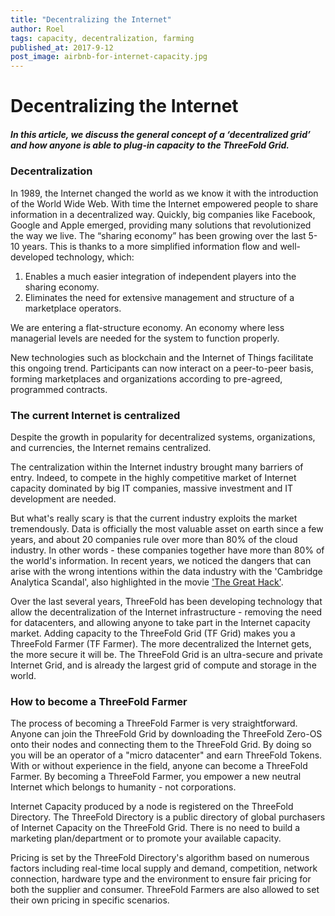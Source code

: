 ```yaml
---
title: "Decentralizing the Internet"
author: Roel
tags: capacity, decentralization, farming
published_at: 2017-9-12
post_image: airbnb-for-internet-capacity.jpg
---
```


# Decentralizing the Internet

##### In this article, we discuss the general concept of a ‘decentralized grid’ and how anyone is able to plug-in capacity to the ThreeFold Grid.

### Decentralization

In 1989, the Internet changed the world as we know it with the introduction of the World Wide Web. With time the Internet empowered people to share information in a decentralized way. Quickly, big companies like Facebook, Google and Apple emerged, providing many solutions that revolutionized the way we live. The “sharing economy” has been growing over the last 5-10 years. This is thanks to a more simplified information flow and well-developed technology, which: 

1. Enables a much easier integration of independent players into the sharing economy.
2. Eliminates the need for extensive management and structure of a marketplace operators.

We are entering a flat-structure economy. An economy where less managerial levels are needed for the system to function properly.

New technologies such as blockchain and the Internet of Things facilitate this ongoing trend. Participants can now interact on a peer-to-peer basis, forming marketplaces and organizations according to pre-agreed, programmed contracts.

### The current Internet is centralized

Despite the growth in popularity for decentralized systems, organizations, and currencies, the Internet remains centralized.

The centralization within the Internet industry brought many barriers of entry. Indeed, to compete in the highly competitive market of Internet capacity dominated by big IT companies, massive investment and IT development are needed.

But what's really scary is that the current industry exploits the market tremendously. Data is officially the most valuable asset on earth since a few years, and about 20 companies rule over more than 80% of the cloud industry. In other words - these companies together have more than 80% of the world's information. In recent years, we noticed the dangers that can arise with the wrong intentions within the data industry with the 'Cambridge Analytica Scandal', also highlighted in the movie ['The Great Hack'](https://www.youtube.com/watch?v=iX8GxLP1FHo).

Over the last several years, ThreeFold has been developing technology that allow the decentralization of the Internet infrastructure - removing the need for datacenters, and allowing anyone to take part in the Internet capacity market. Adding capacity to the ThreeFold Grid (TF Grid) makes you a ThreeFold Farmer (TF Farmer). The more decentralized the Internet gets, the more secure it will be. The ThreeFold Grid is an ultra-secure and private Internet Grid, and is already the largest grid of compute and storage in the world.

### How to become a ThreeFold Farmer

The process of becoming a ThreeFold Farmer is very straightforward. Anyone can join the ThreeFold Grid by downloading the ThreeFold Zero-OS onto their nodes and connecting them to the ThreeFold Grid. By doing so you will be an operator of a "micro datacenter" and earn ThreeFold Tokens. With or without experience in the field, anyone can become a ThreeFold Farmer. By becoming a ThreeFold Farmer, you empower a new neutral Internet which belongs to humanity - not corporations.

Internet Capacity produced by a node is registered on the ThreeFold Directory. The ThreeFold Directory is a public directory of global purchasers of Internet Capacity on the ThreeFold Grid. There is no need to build a marketing plan/department or to promote your available capacity.

Pricing is set by the ThreeFold Directory's algorithm based on numerous factors including real-time local supply and demand, competition, network connection, hardware type and the environment to ensure fair pricing for both the supplier and consumer. ThreeFold Farmers are also allowed to set their own pricing in specific scenarios.
